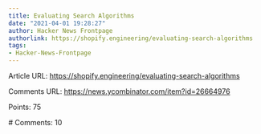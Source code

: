 ```yaml
---
title: Evaluating Search Algorithms
date: "2021-04-01 19:28:27"
author: Hacker News Frontpage
authorlink: https://shopify.engineering/evaluating-search-algorithms
tags:
- Hacker-News-Frontpage
---
```


<p>Article URL: <a href="https://shopify.engineering/evaluating-search-algorithms">https://shopify.engineering/evaluating-search-algorithms</a></p>
<p>Comments URL: <a href="https://news.ycombinator.com/item?id=26664976">https://news.ycombinator.com/item?id=26664976</a></p>
<p>Points: 75</p>
<p># Comments: 10</p>
